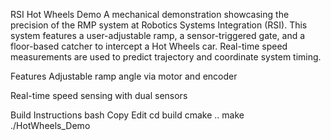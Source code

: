 RSI Hot Wheels Demo
A mechanical demonstration showcasing the precision of the RMP system at Robotics Systems Integration (RSI).
This system features a user-adjustable ramp, a sensor-triggered gate, and a floor-based catcher to intercept a Hot Wheels car.
Real-time speed measurements are used to predict trajectory and coordinate system timing.

Features
Adjustable ramp angle via motor and encoder

Real-time speed sensing with dual sensors

Build Instructions
bash
Copy
Edit
cd build
cmake ..
make
./HotWheels_Demo
